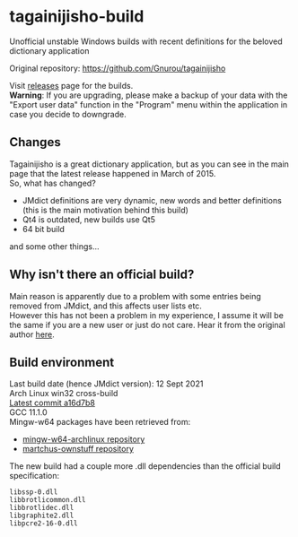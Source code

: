 # tagainijisho-build
Unofficial unstable Windows builds with recent definitions for the beloved dictionary application

Original repository: https://github.com/Gnurou/tagainijisho

Visit [releases](../../releases) page for the builds.  
**Warning**: If you are upgrading, please make a backup of your data with the "Export user data" function in the "Program" menu within the application in case you decide to downgrade.

## Changes
Tagainijisho is a great dictionary application, but as you can see in the main page that the latest release happened in March of 2015.  
So, what has changed?
* JMdict definitions are very dynamic, new words and better definitions (this is the main motivation behind this build)
* Qt4 is outdated, new builds use Qt5
* 64 bit build

and some other things...

## Why isn't there an official build?
Main reason is apparently due to a problem with some entries being removed from JMdict, and this affects user lists etc.  
However this has not been a problem in my experience, I assume it will be the same if you are a new user or just do not care. Hear it from the original author [here](https://github.com/Gnurou/tagainijisho/issues/234).

## Build environment
Last build date (hence JMdict version): 12 Sept 2021  
Arch Linux win32 cross-build  
[Latest commit a16d7b8](https://github.com/Gnurou/tagainijisho/commit/a16d7b82002d95365b54b8cd07d4fd80e2b9cfeb)  
GCC 11.1.0  
Mingw-w64 packages have been retrieved from:
* [mingw-w64-archlinux repository](https://sourceforge.net/projects/mingw-w64-archlinux/files/)
* [martchus-ownstuff repository](https://martchus.no-ip.biz/repo/arch/)

The new build had a couple more .dll dependencies than the official build specification:
```
libssp-0.dll
libbrotlicommon.dll
libbrotlidec.dll
libgraphite2.dll
libpcre2-16-0.dll
```
